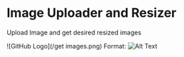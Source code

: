 # Image Uploader and Resizer
 Upload Image and get desired resized images
 
 ![GitHub Logo](/get images.png)
Format: ![Alt Text](url)

